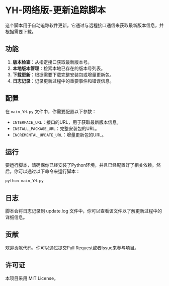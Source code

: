 # YH-网络版-更新追踪脚本

这个脚本用于自动追踪软件更新。它通过与远程接口通信来获取最新版本信息，并根据需要下载。

## 功能

1. **版本检查**：从指定接口获取最新版本号。
2. **本地版本管理**：检索本地已存在的版本号列表。
3. **下载更新**：根据需要下载完整安装包或增量更新包。
4. **日志记录**：记录更新过程中的重要事件和错误信息。

## 配置

在 `main_YH.py` 文件中，你需要配置以下参数：

- `INTERFACE_URL`：接口的URL，用于获取最新版本信息。
- `INSTALL_PACKAGE_URL`：完整安装包的URL。
- `INCREMENTAL_UPDATE_URL`：增量更新包的URL。

## 运行

要运行脚本，请确保你已经安装了Python环境，并且已经配置好了相关依赖。然后，你可以通过以下命令来运行脚本：

```bash
python main_YH.py
```


## 日志
脚本会将日志记录到 update.log 文件中，你可以查看该文件以了解更新过程中的详细信息。

## 贡献
欢迎贡献代码，你可以通过提交Pull Request或者Issue来参与项目。

## 许可证
本项目采用 MIT License。

